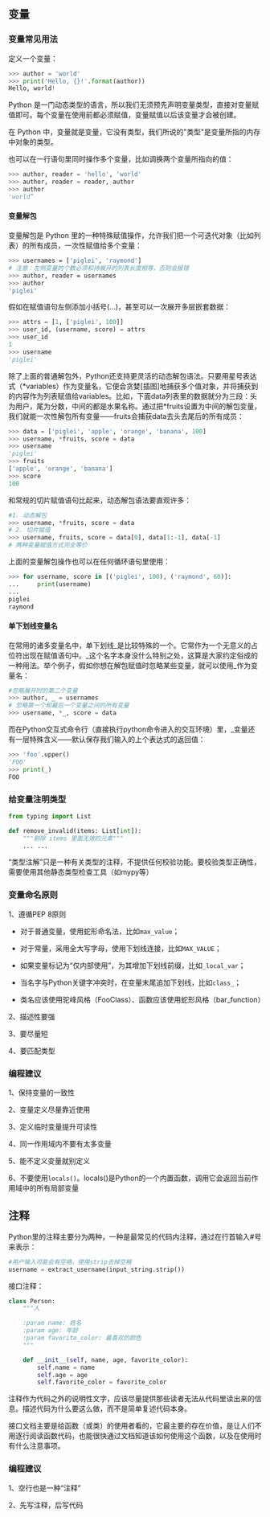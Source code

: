 ## 变量

### 变量常见用法

定义一个变量：

```python
>>> author = 'world'
>>> print('Hello, {}!'.format(author))
Hello, world!
```

Python 是一门动态类型的语言，所以我们无须预先声明变量类型，直接对变量赋值即可。每个变量在使用前都必须赋值，变量赋值以后该变量才会被创建。

在 Python 中，变量就是变量，它没有类型，我们所说的"类型"是变量所指的内存中对象的类型。



也可以在一行语句里同时操作多个变量，比如调换两个变量所指向的值：
```python
>>> author, reader = 'hello', 'world'
>>> author, reader = reader, author 
>>> author
'world”
```



#### 变量解包

变量解包是 Python 里的一种特殊赋值操作，允许我们把一个可迭代对象（比如列表）的所有成员，一次性赋值给多个变量：
```bash
>>> usernames = ['piglei', 'raymond']
# 注意：左侧变量的个数必须和待展开的列表长度相等，否则会报错
>>> author, reader = usernames
>>> author
'piglei'
```



假如在赋值语句左侧添加小括号(...)，甚至可以一次展开多层嵌套数据：

```python
>>> attrs = [1, ['piglei', 100]]
>>> user_id, (username, score) = attrs
>>> user_id
1
>>> username
'piglei'
```



除了上面的普通解包外，Python还支持更灵活的动态解包语法。只要用星号表达式（\*variables）作为变量名，它便会贪婪[插图]地捕获多个值对象，并将捕获到的内容作为列表赋值给variables。比如，下面data列表里的数据就分为三段：头为用户，尾为分数，中间的都是水果名称。通过把*fruits设置为中间的解包变量，我们就能一次性解包所有变量——fruits会捕获data去头去尾后的所有成员：

```python
>>> data = ['piglei', 'apple', 'orange', 'banana', 100]
>>> username, *fruits, score = data
>>> username
'piglei'
>>> fruits
['apple', 'orange', 'banana']
>>> score
100
```

和常规的切片赋值语句比起来，动态解包语法要直观许多：

```py
#1. 动态解包
>>> username, *fruits, score = data
# 2. 切片赋值
>>> username, fruits, score = data[0], data[1:-1], data[-1]
# 两种变量赋值方式完全等价
```



上面的变量解包操作也可以在任何循环语句里使用：

```python
>>> for username, score in [('piglei', 100), ('raymond', 60)]:
...     print(username)
...
piglei
raymond
```

#### 单下划线变量名

在常用的诸多变量名中，单下划线_是比较特殊的一个。它常作为一个无意义的占位符出现在赋值语句中。_这个名字本身没什么特别之处，这算是大家约定俗成的一种用法。举个例子，假如你想在解包赋值时忽略某些变量，就可以使用_作为变量名：

```python
#忽略展开时的第二个变量
>>> author, _ = usernames
# 忽略第一个和最后一个变量之间的所有变量
>>> username, *_, score = data
```

而在Python交互式命令行（直接执行python命令进入的交互环境）里，_变量还有一层特殊含义——默认保存我们输入的上个表达式的返回值：

```py
>>> 'foo'.upper()
'FOO'
>>> print(_) 
FOO
```



### 给变量注明类型

```python
from typing import List

def remove_invalid(items: List[int]): 
    """剔除 items 里面无效的元素"""
    ... ...
```

“类型注解”只是一种有关类型的注释，不提供任何校验功能。要校验类型正确性，需要使用其他静态类型检查工具（如mypy等）



### 变量命名原则

1、遵循PEP 8原则

- 对于普通变量，使用蛇形命名法，比如`max_value`；

- 对于常量，采用全大写字母，使用下划线连接，比如`MAX_VALUE`；

- 如果变量标记为“仅内部使用”，为其增加下划线前缀，比如`_local_var`；

- 当名字与Python关键字冲突时，在变量末尾追加下划线，比如`class_`；
- 类名应该使用驼峰风格（FooClass）、函数应该使用蛇形风格（bar_function）

2、描述性要强

3、要尽量短

4、要匹配类型



### 编程建议

1、保持变量的一致性

2、变量定义尽量靠近使用

3、定义临时变量提升可读性

4、同一作用域内不要有太多变量

5、能不定义变量就别定义

6、不要使用`locals()`。locals()是Python的一个内置函数，调用它会返回当前作用域中的所有局部变量



## 注释

Python里的注释主要分为两种，一种是最常见的代码内注释，通过在行首输入#号来表示：

```python
#用户输入可能会有空格，使用strip去掉空格
username = extract_username(input_string.strip())
```



接口注释：

```python
class Person:
    """人

    :param name: 姓名
    :param age: 年龄
    :param favorite_color: 最喜欢的颜色
    """

    def __init__(self, name, age, favorite_color):
        self.name = name
        self.age = age
        self.favorite_color = favorite_color
```



注释作为代码之外的说明性文字，应该尽量提供那些读者无法从代码里读出来的信息。描述代码为什么要这么做，而不是简单复述代码本身。



接口文档主要是给函数（或类）的使用者看的，它最主要的存在价值，是让人们不用逐行阅读函数代码，也能很快通过文档知道该如何使用这个函数，以及在使用时有什么注意事项。



### 编程建议

1、空行也是一种“注释”

2、先写注释，后写代码


